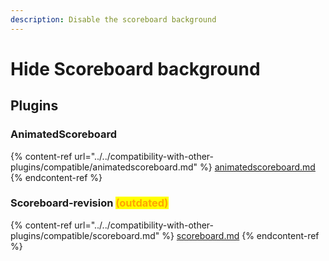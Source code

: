 ```yaml
---
description: Disable the scoreboard background
---
```


# Hide Scoreboard background

## Plugins

### AnimatedScoreboard

{% content-ref url="../../compatibility-with-other-plugins/compatible/animatedscoreboard.md" %}
[animatedscoreboard.md](../../compatibility-with-other-plugins/compatible/animatedscoreboard.md)
{% endcontent-ref %}

### Scoreboard-revision <mark style="color:orange;">(outdated)</mark>

{% content-ref url="../../compatibility-with-other-plugins/compatible/scoreboard.md" %}
[scoreboard.md](../../compatibility-with-other-plugins/compatible/scoreboard.md)
{% endcontent-ref %}
